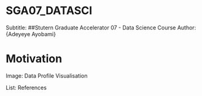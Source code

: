 # SGA07_DATASCI
Subtitle: ##Stutern Graduate Accelerator 07 - Data Science Course
Author: {Adeyeye Ayobami}

# Motivation



Image: Data Profile Visualisation

List: References
